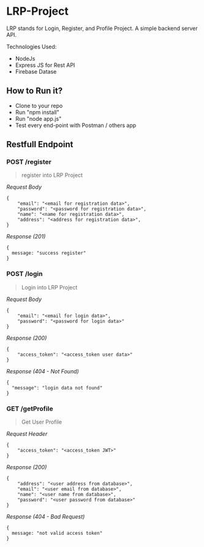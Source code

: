 # LRP-Project
LRP stands for Login, Register, and Profile Project. A simple backend server API.

Technologies Used:
- NodeJs 
- Express JS for Rest API
- Firebase Datase 

## How to Run it?
- Clone to your repo
- Run "npm install"
- Run "node app.js"
- Test every end-point with Postman / others app 

## Restfull Endpoint

### POST /register
> register into LRP Project

_Request Body_
```
{
    "email": "<email for registration data>",
    "password": "<password for registration data>",
    "name": "<name for registration data>",
    "address": "<address for registration data>",
}
```

_Response (201)_
```
{
  message: "success register"
}

```


### POST /login
> Login into LRP Project

_Request Body_
```
{
    "email": "<email for login data>",
    "password": "<password for login data>"
}
```

_Response (200)_
```
{
    "access_token": "<access_token user data>"
}
```

_Response (404 - Not Found)_
```
{
  "message": "login data not found"
}
```

### GET /getProfile
> Get User Profile

_Request Header_
```
{
    "access_token": "<access_token JWT>"
}
```

_Response (200)_
```
{
    "address": "<user address from database>",
    "email": "<user email from database>",
    "name": "<user name from database>",
    "password": "<user password from database>"
}
```

_Response (404 - Bad Request)_
```
{
  message: "not valid access token"
}
```
